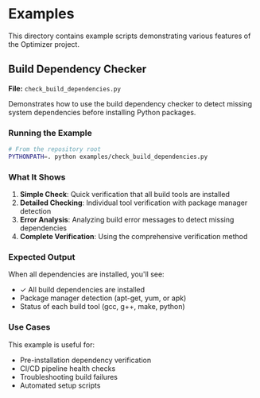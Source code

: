 # Examples

This directory contains example scripts demonstrating various features of the Optimizer project.

## Build Dependency Checker

**File:** `check_build_dependencies.py`

Demonstrates how to use the build dependency checker to detect missing system dependencies before installing Python packages.

### Running the Example

```bash
# From the repository root
PYTHONPATH=. python examples/check_build_dependencies.py
```

### What It Shows

1. **Simple Check**: Quick verification that all build tools are installed
2. **Detailed Checking**: Individual tool verification with package manager detection
3. **Error Analysis**: Analyzing build error messages to detect missing dependencies
4. **Complete Verification**: Using the comprehensive verification method

### Expected Output

When all dependencies are installed, you'll see:
- ✓ All build dependencies are installed
- Package manager detection (apt-get, yum, or apk)
- Status of each build tool (gcc, g++, make, python)

### Use Cases

This example is useful for:
- Pre-installation dependency verification
- CI/CD pipeline health checks
- Troubleshooting build failures
- Automated setup scripts
